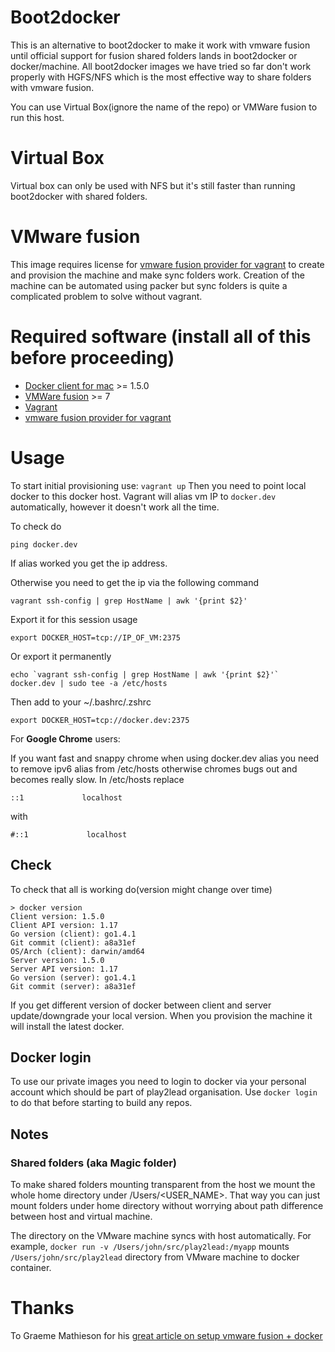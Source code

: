 # Boot2docker
This is an alternative to boot2docker to  make it work with vmware fusion until official support for fusion shared folders lands in boot2docker or docker/machine. All boot2docker images we have tried so far don't work properly with HGFS/NFS which is the most effective way to share folders with vmware fusion.


You can use Virtual Box(ignore the name of the repo) or VMWare fusion to run this host.
# Virtual Box
Virtual box can only be used with NFS but it's still faster than running boot2docker with shared folders.

# VMware fusion
This image requires license for [vmware fusion provider for vagrant](http://www.vagrantup.com/vmware) to create and provision the machine and make sync folders work.
Creation of the machine can be automated using packer but sync folders is quite a complicated problem to solve without vagrant.
# Required software (install all of this before proceeding)
- [Docker client for mac](https://docs.docker.com/installation/mac/) >= 1.5.0
- [VMWare fusion](http://www.vmware.com/au/products/fusion) >= 7
- [Vagrant](https://www.vagrantup.com/downloads.html)
- [vmware fusion provider for vagrant](http://www.vagrantup.com/vmware)

# Usage
To start initial provisioning use:
`vagrant up`
Then you need to point local docker to this docker host. Vagrant will alias vm IP to `docker.dev` automatically, however it doesn't work all the time.

To check do
```
ping docker.dev
```
If alias worked you get the ip address.

Otherwise you need to get the ip via the following command
```
vagrant ssh-config | grep HostName | awk '{print $2}'
```
Export it for this session usage

```export DOCKER_HOST=tcp://IP_OF_VM:2375```

Or export it permanently
```
echo `vagrant ssh-config | grep HostName | awk '{print $2}'` docker.dev | sudo tee -a /etc/hosts
```
Then add to your ~/.bashrc/.zshrc
```
export DOCKER_HOST=tcp://docker.dev:2375
```

For **Google Chrome** users:

If you want fast and snappy chrome when using docker.dev alias you need to remove ipv6 alias from /etc/hosts otherwise chromes bugs out and becomes really slow.
In /etc/hosts replace
```
::1             localhost
```
with
```
#::1             localhost
```

## Check
To check that all is working do(version might change over time)
```
> docker version
Client version: 1.5.0
Client API version: 1.17
Go version (client): go1.4.1
Git commit (client): a8a31ef
OS/Arch (client): darwin/amd64
Server version: 1.5.0
Server API version: 1.17
Go version (server): go1.4.1
Git commit (server): a8a31ef
```

If you get different version of docker between client and server update/downgrade your local version. When you provision the machine it will install the latest docker.

## Docker login
To use our private images you need to login to docker via your personal account which should be part of play2lead organisation.
Use `docker login` to do that before starting to build any repos.

## Notes
### Shared folders (aka Magic folder)
To make shared folders mounting transparent from the host we mount the whole home directory under /Users/<USER_NAME>. That way you can just mount folders under home directory without worrying about path difference between host and virtual machine.

The directory on the VMware machine syncs with host automatically.
For example,
`docker run -v /Users/john/src/play2lead:/myapp`
mounts `/Users/john/src/play2lead` directory from VMware machine to docker container.


# Thanks
To Graeme Mathieson for his [great article on setup vmware fusion + docker](https://woss.name/articles/vagrant-docker-and-vmware-fusion/)
